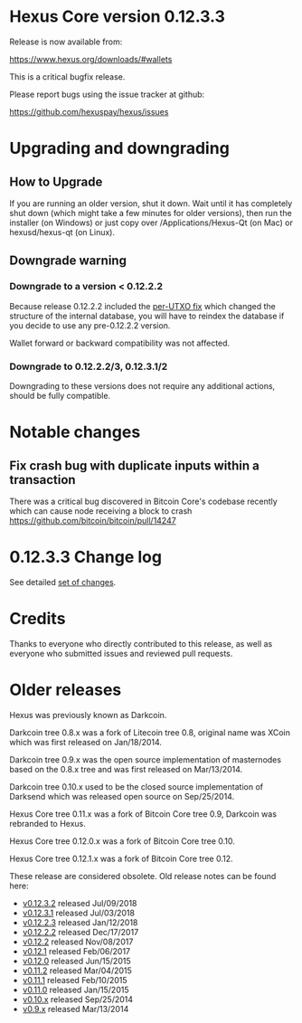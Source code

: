 Hexus Core version 0.12.3.3
==========================

Release is now available from:

  <https://www.hexus.org/downloads/#wallets>

This is a critical bugfix release.

Please report bugs using the issue tracker at github:

  <https://github.com/hexuspay/hexus/issues>


Upgrading and downgrading
=========================

How to Upgrade
--------------

If you are running an older version, shut it down. Wait until it has completely
shut down (which might take a few minutes for older versions), then run the
installer (on Windows) or just copy over /Applications/Hexus-Qt (on Mac) or
hexusd/hexus-qt (on Linux).

Downgrade warning
-----------------

### Downgrade to a version < 0.12.2.2

Because release 0.12.2.2 included the [per-UTXO fix](release-notes/hexus/release-notes-0.12.2.2.md#per-utxo-fix)
which changed the structure of the internal database, you will have to reindex
the database if you decide to use any pre-0.12.2.2 version.

Wallet forward or backward compatibility was not affected.

### Downgrade to 0.12.2.2/3, 0.12.3.1/2

Downgrading to these versions does not require any additional actions, should be
fully compatible.


Notable changes
===============

Fix crash bug with duplicate inputs within a transaction
--------------------------------------------------------

There was a critical bug discovered in Bitcoin Core's codebase recently which
can cause node receiving a block to crash https://github.com/bitcoin/bitcoin/pull/14247

0.12.3.3 Change log
===================

See detailed [set of changes](https://github.com/hexuspay/hexus/compare/v0.12.3.2...hexuspay:v0.12.3.3).

Credits
=======

Thanks to everyone who directly contributed to this release,
as well as everyone who submitted issues and reviewed pull requests.


Older releases
==============

Hexus was previously known as Darkcoin.

Darkcoin tree 0.8.x was a fork of Litecoin tree 0.8, original name was XCoin
which was first released on Jan/18/2014.

Darkcoin tree 0.9.x was the open source implementation of masternodes based on
the 0.8.x tree and was first released on Mar/13/2014.

Darkcoin tree 0.10.x used to be the closed source implementation of Darksend
which was released open source on Sep/25/2014.

Hexus Core tree 0.11.x was a fork of Bitcoin Core tree 0.9,
Darkcoin was rebranded to Hexus.

Hexus Core tree 0.12.0.x was a fork of Bitcoin Core tree 0.10.

Hexus Core tree 0.12.1.x was a fork of Bitcoin Core tree 0.12.

These release are considered obsolete. Old release notes can be found here:

- [v0.12.3.2](https://github.com/hexuspay/hexus/blob/master/doc/release-notes/hexus/release-notes-0.12.3.2.md) released Jul/09/2018
- [v0.12.3.1](https://github.com/hexuspay/hexus/blob/master/doc/release-notes/hexus/release-notes-0.12.3.1.md) released Jul/03/2018
- [v0.12.2.3](https://github.com/hexuspay/hexus/blob/master/doc/release-notes/hexus/release-notes-0.12.2.3.md) released Jan/12/2018
- [v0.12.2.2](https://github.com/hexuspay/hexus/blob/master/doc/release-notes/hexus/release-notes-0.12.2.2.md) released Dec/17/2017
- [v0.12.2](https://github.com/hexuspay/hexus/blob/master/doc/release-notes/hexus/release-notes-0.12.2.md) released Nov/08/2017
- [v0.12.1](https://github.com/hexuspay/hexus/blob/master/doc/release-notes/hexus/release-notes-0.12.1.md) released Feb/06/2017
- [v0.12.0](https://github.com/hexuspay/hexus/blob/master/doc/release-notes/hexus/release-notes-0.12.0.md) released Jun/15/2015
- [v0.11.2](https://github.com/hexuspay/hexus/blob/master/doc/release-notes/hexus/release-notes-0.11.2.md) released Mar/04/2015
- [v0.11.1](https://github.com/hexuspay/hexus/blob/master/doc/release-notes/hexus/release-notes-0.11.1.md) released Feb/10/2015
- [v0.11.0](https://github.com/hexuspay/hexus/blob/master/doc/release-notes/hexus/release-notes-0.11.0.md) released Jan/15/2015
- [v0.10.x](https://github.com/hexuspay/hexus/blob/master/doc/release-notes/hexus/release-notes-0.10.0.md) released Sep/25/2014
- [v0.9.x](https://github.com/hexuspay/hexus/blob/master/doc/release-notes/hexus/release-notes-0.9.0.md) released Mar/13/2014

